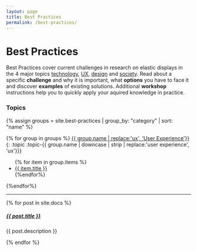 ```yaml
---
layout: page
title: Best Practices
permalink: /best-practices/
---
```


# Best Practices

Best Practices cover current challenges in research on elastic displays in the 4 major topics <a href="{{site.baseurl }}/technology">technology</a>, <a href="{{site.baseurl }}/ux">UX</a>, <a href="{{site.baseurl }}/design">design</a> and <a href="{{site.baseurl }}/society">society</a>. Read about a specific **challenge** and why it is important, what **options** you have to face it and discover **examples** of existing solutions. Additional **workshop** instructions help you to quickly apply your aquired knowledge in practice.

### Topics

{% assign groups = site.best-practices | group_by: "category" | sort: "name" %}

{% for group in groups %}
<a href="/{{ group.name | downcase | strip | replace:'user experience', 'ux' }}/">{{ group.name | replace:'ux', 'User Experience'}}</a>
{: .topic .topic-{{ group.name | downcase | strip | replace:'user experience', 'ux'}}}

<ul>
{% for item in group.items %}
<li><a href="{{ item.url }}">{{ item.title }}</a></li>
{%endfor%}
</ul>

{%endfor%}

<div class="section-index">
    <hr class="panel-line">
    {% for post in site.docs  %}        
    <div class="entry">
    <h5><a href="{{ post.url | prepend: site.baseurl }}">{{ post.title }}</a></h5>
    <p>{{ post.description }}</p>
    </div>{% endfor %}
</div>
